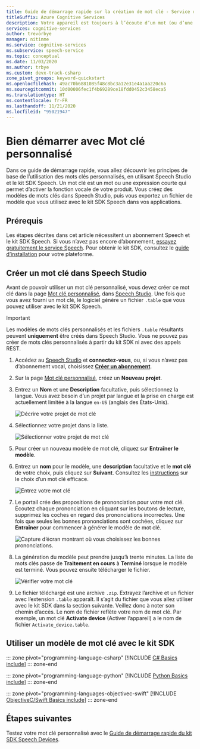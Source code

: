 ```yaml
---
title: Guide de démarrage rapide sur la création de mot clé - Service de reconnaissance vocale
titleSuffix: Azure Cognitive Services
description: Votre appareil est toujours à l’écoute d’un mot (ou d’une phrase) clé. Quand l’utilisateur prononce le mot clé, l’appareil envoie tous les sons suivants vers le cloud, jusqu’à ce que l’utilisateur arrête de parler. Pour différencier votre appareil et renforcer votre marque, vous pouvez personnaliser votre mot clé.
services: cognitive-services
author: trevorbye
manager: nitinme
ms.service: cognitive-services
ms.subservice: speech-service
ms.topic: conceptual
ms.date: 11/03/2020
ms.author: trbye
ms.custom: devx-track-csharp
zone_pivot_groups: keyword-quickstart
ms.openlocfilehash: 49ac70b6881085f48c8bc3a12e31e4a1aa220c6a
ms.sourcegitcommit: 10d00006fec1f4b69289ce18fdd0452c3458eca5
ms.translationtype: HT
ms.contentlocale: fr-FR
ms.lasthandoff: 11/21/2020
ms.locfileid: "95021947"
---
```

# <a name="get-started-with-custom-keyword"></a>Bien démarrer avec Mot clé personnalisé

Dans ce guide de démarrage rapide, vous allez découvrir les principes de base de l’utilisation des mots clés personnalisés, en utilisant Speech Studio et le kit SDK Speech. Un mot clé est un mot ou une expression courte qui permet d’activer la fonction vocale de votre produit. Vous créez des modèles de mots clés dans Speech Studio, puis vous exportez un fichier de modèle que vous utilisez avec le kit SDK Speech dans vos applications.

## <a name="prerequisites"></a>Prérequis

Les étapes décrites dans cet article nécessitent un abonnement Speech et le kit SDK Speech. Si vous n’avez pas encore d’abonnement, [essayez gratuitement le service Speech](overview.md#try-the-speech-service-for-free). Pour obtenir le kit SDK, consultez le [guide d’installation](quickstarts/setup-platform.md) pour votre plateforme.

## <a name="create-a-keyword-in-speech-studio"></a>Créer un mot clé dans Speech Studio

Avant de pouvoir utiliser un mot clé personnalisé, vous devez créer ce mot clé dans la page [Mot clé personnalisé](https://aka.ms/sdsdk-wakewordportal), dans [Speech Studio](https://aka.ms/sdsdk-speechportal). Une fois que vous avez fourni un mot clé, le logiciel génère un fichier `.table` que vous pouvez utiliser avec le kit SDK Speech.

> [!IMPORTANT]
> Les modèles de mots clés personnalisés et les fichiers `.table` résultants peuvent **uniquement** être créés dans Speech Studio.
> Vous ne pouvez pas créer de mots clés personnalisés à partir du kit SDK ni avec des appels REST.

1. Accédez au [Speech Studio](https://aka.ms/sdsdk-speechportal) et **connectez-vous**, ou, si vous n’avez pas d’abonnement vocal, choisissez [**Créer un abonnement**](https://go.microsoft.com/fwlink/?linkid=2086754).

1. Sur la page [Mot clé personnalisé](https://aka.ms/sdsdk-wakewordportal), créez un **Nouveau projet**. 

1. Entrez un **Nom** et une **Description** facultative, puis sélectionnez la langue. Vous avez besoin d’un projet par langue et la prise en charge est actuellement limitée à la langue `en-US` (anglais des États-Unis).

    ![Décrire votre projet de mot clé](media/custom-keyword/custom-kws-portal-new-project.png)

1. Sélectionnez votre projet dans la liste. 

    ![Sélectionner votre projet de mot clé](media/custom-keyword/custom-kws-portal-project-list.png)

1. Pour créer un nouveau modèle de mot clé, cliquez sur **Entraîner le modèle**.

1. Entrez un **nom** pour le modèle, une **description** facultative et le **mot clé** de votre choix, puis cliquez sur **Suivant**. Consultez les [instructions](./custom-keyword-overview.md#choose-an-effective-keyword) sur le choix d’un mot clé efficace.

    ![Entrez votre mot clé](media/custom-keyword/custom-kws-portal-new-model.png)

1. Le portail crée des propositions de prononciation pour votre mot clé. Écoutez chaque prononciation en cliquant sur les boutons de lecture, supprimez les coches en regard des prononciations incorrectes. Une fois que seules les bonnes prononciations sont cochées, cliquez sur **Entraîner** pour commencer à générer le modèle de mot clé. 

    ![Capture d’écran montrant où vous choisissez les bonnes prononciations.](media/custom-keyword/custom-kws-portal-choose-prons.png)

1. La génération du modèle peut prendre jusqu’à trente minutes. La liste de mots clés passe de **Traitement en cours** à **Terminé** lorsque le modèle est terminé. Vous pouvez ensuite télécharger le fichier.

    ![Vérifier votre mot clé](media/custom-keyword/custom-kws-portal-download-model.png)

1. Le fichier téléchargé est une archive `.zip`. Extrayez l’archive et un fichier avec l’extension `.table` apparaît. Il s’agit du fichier que vous allez utiliser avec le kit SDK dans la section suivante. Veillez donc à noter son chemin d’accès. Le nom de fichier reflète votre nom de mot clé. Par exemple, un mot clé **Activate device** (Activer l’appareil) a le nom de fichier `Activate_device.table`.

## <a name="use-a-keyword-model-with-the-sdk"></a>Utiliser un modèle de mot clé avec le kit SDK

::: zone pivot="programming-language-csharp"
[!INCLUDE [C# Basics include](includes/how-to/keyword-recognition/keyword-basics-csharp.md)]
::: zone-end

::: zone pivot="programming-language-python"
[!INCLUDE [Python Basics include](includes/how-to/keyword-recognition/keyword-basics-python.md)]
::: zone-end

::: zone pivot="programming-languages-objectivec-swift"
[!INCLUDE [ObjectiveC/Swift Basics include](includes/how-to/keyword-recognition/keyword-basics-objc.md)]
::: zone-end

## <a name="next-steps"></a>Étapes suivantes

Testez votre mot clé personnalisé avec le [Guide de démarrage rapide du kit SDK Speech Devices](./speech-devices-sdk-quickstart.md?pivots=platform-android).